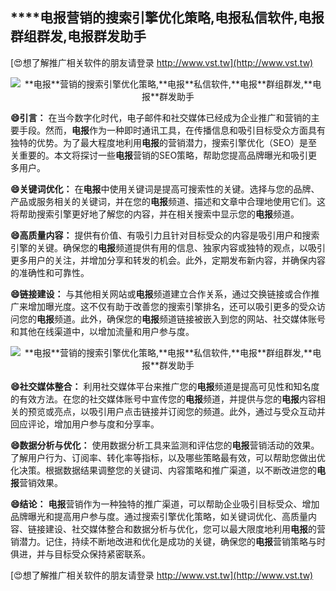 ## ****电报**营销的搜索引擎优化策略,**电报**私信软件,**电报**群组群发,**电报**群发助手**

[😍想了解推广相关软件的朋友请登录 http://www.vst.tw](http://www.vst.tw)

 <center><img src="https://vst.tw/MP4/tuiguang/png/2.png" alt="**电报**营销的搜索引擎优化策略,**电报**私信软件,**电报**群组群发,**电报**群发助手"></center>

**😄引言：**
在当今数字化时代，电子邮件和社交媒体已经成为企业推广和营销的主要手段。然而，**电报**作为一种即时通讯工具，在传播信息和吸引目标受众方面具有独特的优势。为了最大程度地利用**电报**的营销潜力，搜索引擎优化（SEO）是至关重要的。本文将探讨一些**电报**营销的SEO策略，帮助您提高品牌曝光和吸引更多用户。

**😄关键词优化：**
在**电报**中使用关键词是提高可搜索性的关键。选择与您的品牌、产品或服务相关的关键词，并在您的**电报**频道、描述和文章中合理地使用它们。这将帮助搜索引擎更好地了解您的内容，并在相关搜索中显示您的**电报**频道。

**😄高质量内容：**
提供有价值、有吸引力且针对目标受众的内容是吸引用户和搜索引擎的关键。确保您的**电报**频道提供有用的信息、独家内容或独特的观点，以吸引更多用户的关注，并增加分享和转发的机会。此外，定期发布新内容，并确保内容的准确性和可靠性。

**😄链接建设：**
与其他相关网站或**电报**频道建立合作关系，通过交换链接或合作推广来增加曝光度。这不仅有助于改善您的搜索引擎排名，还可以吸引更多的受众访问您的**电报**频道。此外，确保您的**电报**频道链接被嵌入到您的网站、社交媒体账号和其他在线渠道中，以增加流量和用户参与度。

 <center><img src="https://vst.tw/MP4/tuiguang/png/0.png" alt="**电报**营销的搜索引擎优化策略,**电报**私信软件,**电报**群组群发,**电报**群发助手"></center>

**😄社交媒体整合：**
利用社交媒体平台来推广您的**电报**频道是提高可见性和知名度的有效方法。在您的社交媒体账号中宣传您的**电报**频道，并提供与您的**电报**内容相关的预览或亮点，以吸引用户点击链接并订阅您的频道。此外，通过与受众互动并回应评论，增加用户参与度和分享率。

**😄数据分析与优化：**
使用数据分析工具来监测和评估您的**电报**营销活动的效果。了解用户行为、订阅率、转化率等指标，以及哪些策略最有效，可以帮助您做出优化决策。根据数据结果调整您的关键词、内容策略和推广渠道，以不断改进您的**电报**营销效果。

**😄结论：**
**电报**营销作为一种独特的推广渠道，可以帮助企业吸引目标受众、增加品牌曝光和提高用户参与度。通过搜索引擎优化策略，如关键词优化、高质量内容、链接建设、社交媒体整合和数据分析与优化，您可以最大限度地利用**电报**的营销潜力。记住，持续不断地改进和优化是成功的关键，确保您的**电报**营销策略与时俱进，并与目标受众保持紧密联系。

[😍想了解推广相关软件的朋友请登录 http://www.vst.tw](http://www.vst.tw)



